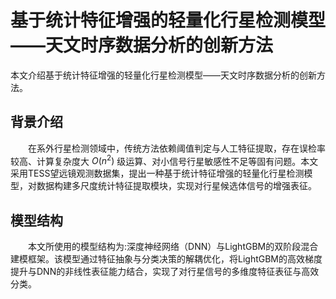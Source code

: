 # 基于统计特征增强的轻量化行星检测模型——天文时序数据分析的创新方法
本文介绍基于统计特征增强的轻量化行星检测模型——天文时序数据分析的创新方法。
## 背景介绍
&emsp;&emsp;在系外行星检测领域中，传统方法依赖阈值判定与人工特征提取，存在误检率较高、计算复杂度大 $O(n^2)$ 级运算、对小信号行星敏感性不足等固有问题。本文采用TESS望远镜观测数据集，提出一种基于统计特征增强的轻量化行星检测模型，对数据构建多尺度统计特征提取模块，实现对行星候选体信号的增强表征。
## 模型结构
&emsp;&emsp;本文所使用的模型结构为:深度神经网络（DNN）与LightGBM的双阶段混合建模框架。该模型通过特征抽象与分类决策的解耦优化，将LightGBM的高效梯度提升与DNN的非线性表征能力结合，实现了对行星信号的多维度特征表征与高效分类。